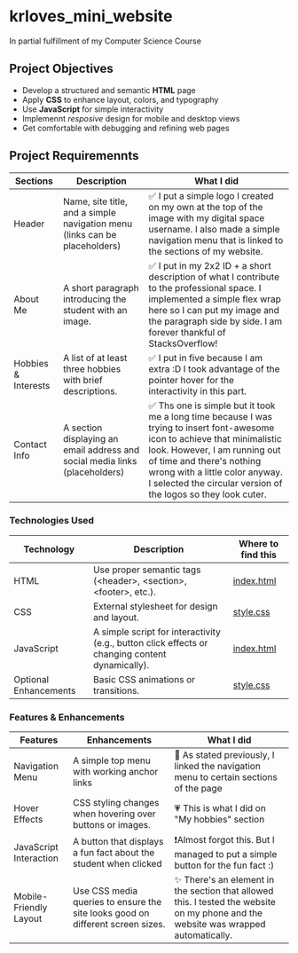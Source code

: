 # krloves_mini_website
In partial fulfillment of my Computer Science Course

## Project Objectives
- Develop a structured and semantic **HTML** page
- Apply **CSS** to enhance layout, colors, and typography
- Use **JavaScript** for simple interactivity
- Implemennt *resposive* design for mobile and desktop views
- Get comfortable with debugging and refining web pages

## Project Requiremennts
|Sections|Description|What I did|
|--------|-----------|----------|
|Header|Name, site title, and a simple navigation menu (links can be placeholders)|✅ I put a simple logo I created on my own at the top of the image with my digital space username. I also made a simple navigation menu that is linked to the sections of my website.|
|About Me| A short paragraph introducing the student with an image.|✅ I put in my 2x2 ID + a short description of what I contribute to the professional space. I implemented a simple flex wrap here so I can put my image and the paragraph side by side. I am forever thankful of StacksOverflow!|
|Hobbies & Interests|A list of at least three hobbies with brief descriptions.|✅ I put in five because I am extra :D I took advantage of the pointer hover for the interactivity in this part.|
|Contact Info| A section displaying an email address and social media links (placeholders)|✅ Ths one is simple but it took me a long time because I was trying to insert font-awesome icon to achieve that minimalistic look. However, I am running out of time and there's nothing wrong with a little color anyway. I selected the circular version of the logos so they look cuter.|

### Technologies Used
|Technology|Description|Where to find this|
|----------|-----------|------------------|
|HTML|Use proper semantic tags (&lt;header&gt;, &lt;section&gt;, &lt;footer&gt;, etc.).|[index.html](https://github.com/krloves/krloves.github.io/blob/main/index.html)|
|CSS|External stylesheet for design and layout.|[style.css](https://github.com/krloves/krloves.github.io/blob/main/static/assets/style.css)
|JavaScript|A simple script for interactivity (e.g., button click effects or changing content dynamically).|[index.html](https://github.com/krloves/krloves.github.io/blob/main/index.html)|
|Optional Enhancements| Basic CSS animations or transitions.|[style.css](https://github.com/krloves/krloves.github.io/blob/main/static/assets/style.css)|

### Features & Enhancements
|Features|Enhancements|What I did|
|--------|------------|----------|
|Navigation Menu|A simple top menu with working anchor links|📍 As stated previously, I linked the navigation menu to certain sections of the page|
|Hover Effects|CSS styling changes when hovering over buttons or images.| 💗 This is what I did on "My hobbies" section
|JavaScript Interaction|A button that displays a fun fact about the student when clicked| ❗Almost forgot this. But I managed to put a simple button for the fun fact :) |
|Mobile-Friendly Layout|Use CSS media queries to ensure the site looks good on different screen sizes.|✨ There's an element in the <head> section that allowed this. I tested the website on my phone and the website was wrapped automatically.|
